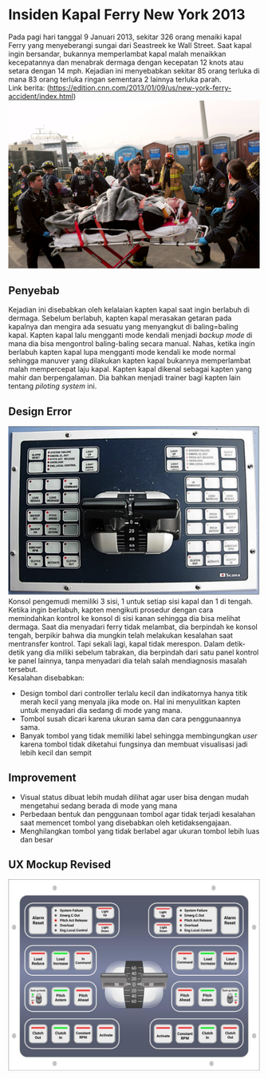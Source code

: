 # Insiden Kapal Ferry New York 2013
Pada pagi hari tanggal 9 Januari 2013, sekitar 326 orang menaiki kapal Ferry yang menyeberangi sungai dari Seastreek ke Wall Street. Saat kapal ingin bersandar, bukannya memperlambat kapal malah menaikkan kecepatannya dan menabrak dermaga dengan kecepatan 12 knots atau setara dengan 14 mph. Kejadian ini menyebabkan sekitar 85 orang terluka di mana 83 orang terluka ringan sementara 2 lainnya terluka parah. \
Link berita: (https://edition.cnn.com/2013/01/09/us/new-york-ferry-accident/index.html)
![Korban](Korban.jpg)

## Penyebab
Kejadian ini disebabkan oleh kelalaian kapten kapal saat ingin berlabuh di dermaga. Sebelum berlabuh, kapten kapal merasakan getaran pada kapalnya dan mengira ada sesuatu yang menyangkut di baling=baling kapal. Kapten kapal lalu mengganti mode kendali menjadi *backup mode* di mana dia bisa mengontrol baling-baling secara manual. Nahas, ketika ingin berlabuh kapten kapal lupa mengganti mode kendali ke mode normal sehingga manuver yang dilakukan kapten kapal bukannya memperlambat malah mempercepat laju kapal. Kapten kapal dikenal sebagai kapten yang mahir dan berpengalaman. Dia bahkan menjadi trainer bagi kapten lain tentang *piloting system* ini.

## Design Error
![Controller](Boat_Controller_NTSB.png) \
Konsol pengemudi memiliki 3 sisi, 1 untuk setiap sisi kapal dan 1 di tengah. Ketika ingin berlabuh, kapten mengikuti prosedur dengan cara memindahkan kontrol ke konsol di sisi kanan sehingga dia bisa melihat dermaga. Saat dia menyadari
ferry tidak melambat, dia berpindah ke konsol tengah, berpikir bahwa dia mungkin telah melakukan kesalahan saat mentransfer kontrol. Tapi sekali lagi, kapal tidak merespon. Dalam detik-detik yang dia miliki sebelum tabrakan, dia berpindah dari satu panel kontrol ke panel lainnya, tanpa menyadari dia telah salah mendiagnosis masalah tersebut. \
Kesalahan disebabkan:
- Design tombol dari controller terlalu kecil dan indikatornya hanya titik merah kecil yang menyala jika mode on. Hal ini menyulitkan kapten untuk menyadari dia sedang di mode yang mana.
- Tombol susah dicari karena ukuran sama dan cara penggunaannya sama.
- Banyak tombol yang tidak memiliki label sehingga membingungkan *user* karena tombol tidak diketahui fungsinya dan membuat visualisasi jadi lebih kecil dan sempit

## Improvement
- Visual status dibuat lebih mudah dilihat agar user bisa dengan mudah mengetahui sedang berada di mode yang mana
- Perbedaan bentuk dan penggunaan tombol agar tidak terjadi kesalahan saat memencet tombol yang disebabkan oleh ketidaksengajaan.
- Menghilangkan tombol yang tidak berlabel agar ukuran tombol lebih luas dan besar

## UX Mockup Revised
![UXRevised](ControllerRevised.jpg)

